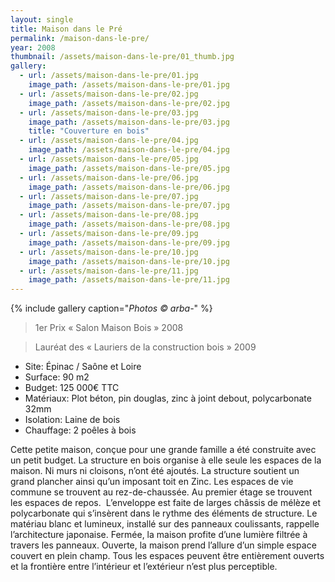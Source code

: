 ```yaml
---
layout: single
title: Maison dans le Pré
permalink: /maison-dans-le-pre/
year: 2008
thumbnail: /assets/maison-dans-le-pre/01_thumb.jpg
gallery: 
  - url: /assets/maison-dans-le-pre/01.jpg
    image_path: /assets/maison-dans-le-pre/01.jpg
  - url: /assets/maison-dans-le-pre/02.jpg
    image_path: /assets/maison-dans-le-pre/02.jpg
  - url: /assets/maison-dans-le-pre/03.jpg
    image_path: /assets/maison-dans-le-pre/03.jpg
    title: "Couverture en bois"
  - url: /assets/maison-dans-le-pre/04.jpg
    image_path: /assets/maison-dans-le-pre/04.jpg
  - url: /assets/maison-dans-le-pre/05.jpg
    image_path: /assets/maison-dans-le-pre/05.jpg
  - url: /assets/maison-dans-le-pre/06.jpg
    image_path: /assets/maison-dans-le-pre/06.jpg
  - url: /assets/maison-dans-le-pre/07.jpg
    image_path: /assets/maison-dans-le-pre/07.jpg
  - url: /assets/maison-dans-le-pre/08.jpg
    image_path: /assets/maison-dans-le-pre/08.jpg
  - url: /assets/maison-dans-le-pre/09.jpg
    image_path: /assets/maison-dans-le-pre/09.jpg
  - url: /assets/maison-dans-le-pre/10.jpg
    image_path: /assets/maison-dans-le-pre/10.jpg
  - url: /assets/maison-dans-le-pre/11.jpg
    image_path: /assets/maison-dans-le-pre/11.jpg
---
```


{% include gallery caption="*Photos © arba-*" %}


> 1er Prix « Salon Maison Bois » 2008

> Lauréat des « Lauriers de la construction bois » 2009

  * Site: Épinac / Saône et Loire
  * Surface: 90 m2
  * Budget: 125 000€ TTC
  * Matériaux: Plot béton, pin douglas, zinc à joint debout, polycarbonate 32mm 
  * Isolation: Laine de bois
  * Chauffage: 2 poêles à bois

Cette petite maison, conçue pour une grande famille a été construite avec un petit budget.
La structure en bois organise à elle seule les espaces de la maison.  Ni murs ni cloisons,  n’ont été ajoutés.
La structure soutient un grand plancher ainsi qu’un imposant toit en Zinc. Les espaces de vie commune se trouvent au rez-de-chaussée. Au premier étage se trouvent les espaces de repos. 
L’enveloppe est faite de larges châssis de mélèze et polycarbonate qui s’insèrent dans le rythme des éléments de structure. Le matériau blanc et lumineux, installé sur  des panneaux coulissants, rappelle l’architecture japonaise.  Fermée, la maison profite d’une lumière filtrée à travers les panneaux.  Ouverte, la maison prend l’allure d’un simple espace couvert en plein champ.
Tous les espaces peuvent être entièrement ouverts et la frontière entre l’intérieur et l’extérieur n’est plus perceptible.